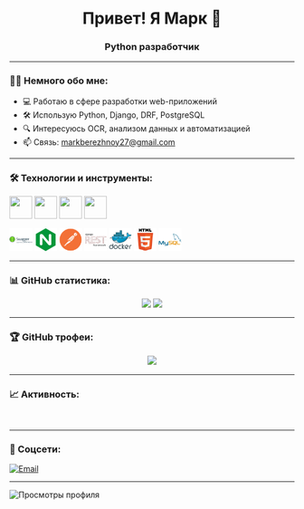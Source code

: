 <h1 align="center">Привет! Я Марк 👋</h1>
<h3 align="center">Python разработчик</h3>

---

### 🙋‍♂️ Немного обо мне:

- 💻 Работаю в сфере разработки web-приложений
- 🛠️ Использую Python, Django, DRF, PostgreSQL
- 🔍 Интересуюсь OCR, анализом данных и автоматизацией
- 📫 Связь: [markberezhnoy27@gmail.com](mailto:markberezhnoy27@gmail.com)

---

### 🛠️ Технологии и инструменты:

<p align="left">
  <img src="https://cdn.jsdelivr.net/gh/devicons/devicon/icons/python/python-original.svg" width="40" height="40"/>
  <img src="https://cdn.jsdelivr.net/gh/devicons/devicon/icons/django/django-plain.svg" width="40" height="40"/>
  <img src="https://cdn.jsdelivr.net/gh/devicons/devicon/icons/postgresql/postgresql-original.svg" width="40" height="40"/>
  <img src="https://cdn.jsdelivr.net/gh/devicons/devicon/icons/git/git-original.svg" width="40" height="40"/>
</p>
<div>
  <img src="https://github.com/devicons/devicon/blob/master/icons/swagger/swagger-original-wordmark.svg" width="40" height="40"/>
  <img src="https://github.com/devicons/devicon/blob/master/icons/nginx/nginx-original.svg" width="40" height="40"/>
  <img src="https://github.com/devicons/devicon/blob/master/icons/postman/postman-plain.svg" width="40" height="40"/>
  <img src="https://github.com/devicons/devicon/blob/master/icons/djangorest/djangorest-original.svg" width="40" height="40"/>
  <img src="https://github.com/devicons/devicon/blob/master/icons/docker/docker-original-wordmark.svg" width="40" height="40"/>
  <img src="https://github.com/devicons/devicon/blob/master/icons/html5/html5-original-wordmark.svg" width="40" height="40"/>
  <img src="https://github.com/devicons/devicon/blob/master/icons/mysql/mysql-original-wordmark.svg" width="40" height="40"/>
</div>

---

### 📊 GitHub статистика:

<p align="center">
  <img src="https://github-readme-stats.vercel.app/api?username=DeMarkiz&show_icons=true&theme=radical" />
  <img src="https://github-readme-stats.vercel.app/api/top-langs/?username=DeMarkiz&layout=compact&theme=radical" />
</p>

---

### 🏆 GitHub трофеи:

<p align="center">
  <img src="https://github-profile-trophy.vercel.app/?username=DeMarkiz&theme=onedark" />
</p>

---

### 📈 Активность:
<div>
  <img src="https://github-readme-activity-graph.vercel.app/graph?username=ShizoFRenlK&theme=tokyo-night" alt=""/>
</div>

---

### 🔗 Соцсети:
 
[![Email](https://img.shields.io/badge/Email-d14836?style=for-the-badge&logo=gmail&logoColor=white)](mailto:markberezhnoy27@gmail.com)

---

![Просмотры профиля](https://komarev.com/ghpvc/?username=DeMarkiz)
